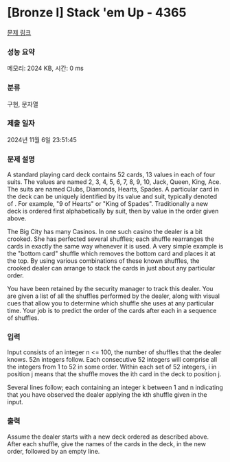 # [Bronze I] Stack 'em Up - 4365 

[문제 링크](https://www.acmicpc.net/problem/4365) 

### 성능 요약

메모리: 2024 KB, 시간: 0 ms

### 분류

구현, 문자열

### 제출 일자

2024년 11월 6일 23:51:45

### 문제 설명

<p>A standard playing card deck contains 52 cards, 13 values in each of four suits. The values are named 2, 3, 4, 5, 6, 7, 8, 9, 10, Jack, Queen, King, Ace. The suits are named Clubs, Diamonds, Hearts, Spades. A particular card in the deck can be uniquely identified by its value and suit, typically denoted <value> of <suit>. For example, "9 of Hearts" or "King of Spades". Traditionally a new deck is ordered first alphabetically by suit, then by value in the order given above.</p>

<p>The Big City has many Casinos. In one such casino the dealer is a bit crooked. She has perfected several shuffles; each shuffle rearranges the cards in exactly the same way whenever it is used. A very simple example is the "bottom card" shuffle which removes the bottom card and places it at the top. By using various combinations of these known shuffles, the crooked dealer can arrange to stack the cards in just about any particular order.</p>

<p>You have been retained by the security manager to track this dealer. You are given a list of all the shuffles performed by the dealer, along with visual cues that allow you to determine which shuffle she uses at any particular time. Your job is to predict the order of the cards after each in a sequence of shuffles.</p>

### 입력 

 <p>Input consists of an integer n <= 100, the number of shuffles that the dealer knows. 52n integers follow. Each consecutive 52 integers will comprise all the integers from 1 to 52 in some order. Within each set of 52 integers, i in position j means that the shuffle moves the ith card in the deck to position j.</p>

<p>Several lines follow; each containing an integer k between 1 and n indicating that you have observed the dealer applying the kth shuffle given in the input.</p>

### 출력 

 <p>Assume the dealer starts with a new deck ordered as described above. After each shuffle, give the names of the cards in the deck, in the new order, followed by an empty line.</p>

